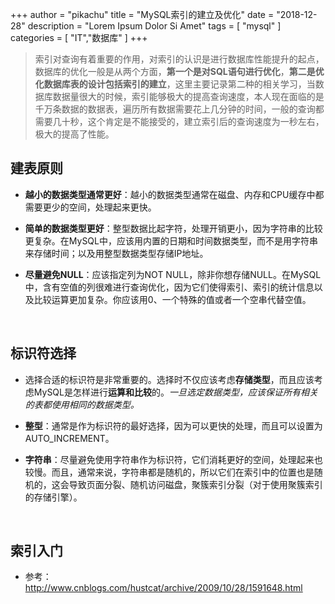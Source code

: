 +++
author = "pikachu"
title = "MySQL索引的建立及优化"
date = "2018-12-28"
description = "Lorem Ipsum Dolor Si Amet"
tags = [
    "mysql"
]
categories = [
    "IT","数据库"
]
+++


> 索引对查询有着重要的作用，对索引的认识是进行数据库性能提升的起点，数据库的优化一般是从两个方面，**第一个是对SQL语句进行优化**，**第二是优化数据库表的设计包括索引的建立**，这里主要记录第二种的相关学习，当数据库数据量很大的时候，索引能够极大的提高查询速度，本人现在面临的是千万条数据的数据表，遍历所有数据需要花上几分钟的时间，一般的查询都需要几十秒，这个肯定是不能接受的，建立索引后的查询速度为一秒左右，极大的提高了性能。
&nbsp;

## 建表原则

- **越小的数据类型通常更好**：越小的数据类型通常在磁盘、内存和CPU缓存中都需要更少的空间，处理起来更快。

- **简单的数据类型更好**：整型数据比起字符，处理开销更小，因为字符串的比较更复杂。在MySQL中，应该用内置的日期和时间数据类型，而不是用字符串来存储时间；以及用整型数据类型存储IP地址。

- **尽量避免NULL**：应该指定列为NOT NULL，除非你想存储NULL。在MySQL中，含有空值的列很难进行查询优化，因为它们使得索引、索引的统计信息以及比较运算更加复杂。你应该用0、一个特殊的值或者一个空串代替空值。

&nbsp;

## 标识符选择

- 选择合适的标识符是非常重要的。选择时不仅应该考虑**存储类型**，而且应该考虑MySQL是怎样进行**运算和比较**的。_一旦选定数据类型，应该保证所有相关的表都使用相同的数据类型。_

- **整型**：通常是作为标识符的最好选择，因为可以更快的处理，而且可以设置为AUTO_INCREMENT。

- **字符串**：尽量避免使用字符串作为标识符，它们消耗更好的空间，处理起来也较慢。而且，通常来说，字符串都是随机的，所以它们在索引中的位置也是随机的，这会导致页面分裂、随机访问磁盘，聚簇索引分裂（对于使用聚簇索引的存储引擎）。

&nbsp;

## 索引入门

- 参考： http://www.cnblogs.com/hustcat/archive/2009/10/28/1591648.html